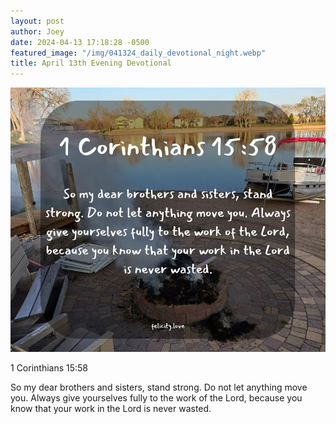 ```yaml
---
layout: post
author: Joey
date: 2024-04-13 17:18:28 -0500
featured_image: "/img/041324_daily_devotional_night.webp"
title: April 13th Evening Devotional
---
```


[![April 13th 2024 - Evening Devotional](/img/041324_daily_devotional_night.webp)](/img/041324_daily_devotional_night.webp)

1 Corinthians 15:58

So my dear brothers and sisters, stand strong. Do not let anything move you. Always give yourselves fully to the work of the Lord, because you know that your work in the Lord is never wasted.